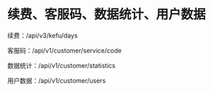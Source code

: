 
 
#  续费、客服码、数据统计、用户数据

  续费：/api/v3/kefu/days
  
  客服码：/api/v1/customer/service/code
  
  数据统计：/api/v1/customer/statistics
  
  用户数据：/api/v1/customer/users
